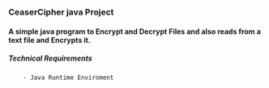 ### CeaserCipher java Project
  #### A simple java program to Encrypt and Decrypt Files and also reads from a text file and Encrypts it.

  ##### Technical Requirements
        - Java Runtime Enviroment